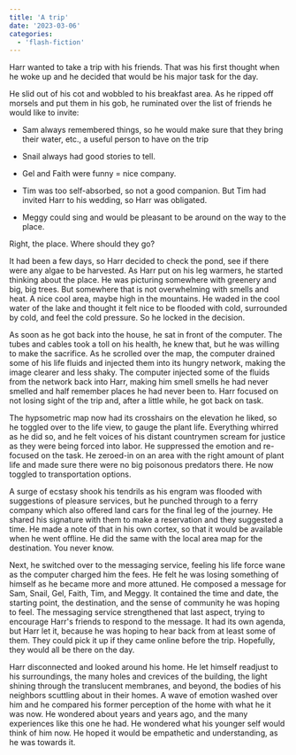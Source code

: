 ```yaml
---
title: 'A trip'
date: '2023-03-06'
categories:
  - 'flash-fiction'
---
```


Harr wanted to take a trip with his friends. That was his first thought when he
woke up and he decided that would be his major task for the day.

<!-- truncate -->

He slid out of his cot and wobbled to his breakfast area. As he ripped off
morsels and put them in his gob, he ruminated over the list of friends he would
like to invite:

- Sam always remembered things, so he would make sure that they bring their
  water, etc., a useful person to have on the trip

- Snail always had good stories to tell.

- Gel and Faith were funny = nice company.

- Tim was too self-absorbed, so not a good companion. But Tim had invited Harr
  to his wedding, so Harr was obligated.

- Meggy could sing and would be pleasant to be around on the way to the place.

Right, the place. Where should they go?

It had been a few days, so Harr decided to check the pond, see if there were any
algae to be harvested. As Harr put on his leg warmers, he started thinking about
the place. He was picturing somewhere with greenery and big, big trees. But
somewhere that is not overwhelming with smells and heat. A nice cool area, maybe
high in the mountains. He waded in the cool water of the lake and thought it
felt nice to be flooded with cold, surrounded by cold, and feel the cold
pressure. So he locked in the decision.

As soon as he got back into the house, he sat in front of the computer. The
tubes and cables took a toll on his health, he knew that, but he was willing to
make the sacrifice. As he scrolled over the map, the computer drained some of
his life fluids and injected them into its hungry network, making the image
clearer and less shaky. The computer injected some of the fluids from the
network back into Harr, making him smell smells he had never smelled and half
remember places he had never been to. Harr focused on not losing sight of the
trip and, after a little while, he got back on task.

The hypsometric map now had its crosshairs on the elevation he liked, so he
toggled over to the life view, to gauge the plant life. Everything whirred as he
did so, and he felt voices of his distant countrymen scream for justice as they
were being forced into labor. He suppressed the emotion and re-focused on the
task. He zeroed-in on an area with the right amount of plant life and made sure
there were no big poisonous predators there. He now toggled to transportation
options.

A surge of ecstasy shook his tendrils as his engram was flooded with suggestions
of pleasure services, but he punched through to a ferry company which also
offered land cars for the final leg of the journey. He shared his signature with
them to make a reservation and they suggested a time. He made a note of that in
his own cortex, so that it would be available when he went offline. He did the
same with the local area map for the destination. You never know.

Next, he switched over to the messaging service, feeling his life force wane as
the computer charged him the fees. He felt he was losing something of himself as
he became more and more attuned. He composed a message for Sam, Snail, Gel,
Faith, Tim, and Meggy. It contained the time and date, the starting point, the
destination, and the sense of community he was hoping to feel. The messaging
service strengthened that last aspect, trying to encourage Harr's friends to
respond to the message. It had its own agenda, but Harr let it, because he was
hoping to hear back from at least some of them. They could pick it up if they
came online before the trip. Hopefully, they would all be there on the day.

Harr disconnected and looked around his home. He let himself readjust to his
surroundings, the many holes and crevices of the building, the light shining
through the translucent membranes, and beyond, the bodies of his neighbors
scuttling about in their homes. A wave of emotion washed over him and he
compared his former perception of the home with what he it was now. He wondered
about years and years ago, and the many experiences like this one he had. He
wondered what his younger self would think of him now. He hoped it would be
empathetic and understanding, as he was towards it.
